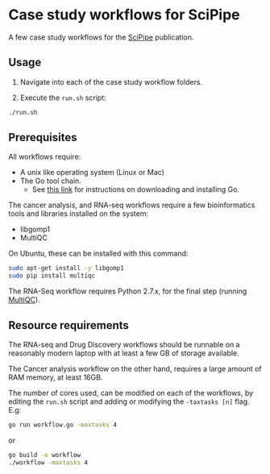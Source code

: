 # Case study workflows for SciPipe

A few case study workflows for the [SciPipe](http://scipipe.org) publication.

## Usage

1. Navigate into each of the case study workflow folders.

2. Execute the `run.sh` script:

```bash
./run.sh
```
## Prerequisites

All workflows require:

- A unix like operating system (Linux or Mac)
- The Go tool chain.
  - See [this link](https://golang.org/dl/) for instructions on downloading and
    installing Go.

The cancer analysis, and RNA-seq workflows require a few bioinformatics tools and libraries installed on the system:

- libgomp1
- MultiQC

On Ubuntu, these can be installed with this command:

```bash
sudo apt-get install -y libgomp1
sudo pip install multiqc
```

The RNA-Seq workflow requires Python 2.7.x, for the final step (running
[MultiQC](http://multiqc.info)).

## Resource requirements

The RNA-seq and Drug Discovery workflows should be runnable on a reasonably
modern laptop with at least a few GB of storage available.

The Cancer analysis workflow on the other hand, requires a large amount of
RAM memory, at least 16GB.

The number of cores used, can be modified on each of the workflows, by
editing the `run.sh` script and adding or modifying the `-taxtasks [n]` flag.
E.g:

```bash
go run workflow.go -maxtasks 4
```

or

```bash
go build -o workflow
./workflow -maxtasks 4
```
